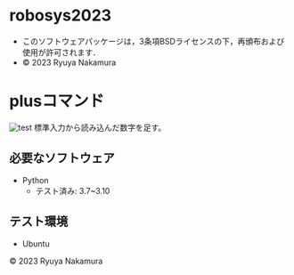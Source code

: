 # robosys2023
 * このソフトウェアパッケージは，3条項BSDライセンスの下，再頒布および使用が許可されます．
 * © 2023 Ryuya Nakamura 

# plusコマンド
![test](https://github.com/ryuyanakamura2022/robosys2023/actions/workflows/test.yml/badge.svg)
標準入力から読み込んだ数字を足す。

## 必要なソフトウェア
* Python
  * テスト済み: 3.7~3.10

## テスト環境
* Ubuntu

© 2023 Ryuya Nakamura
